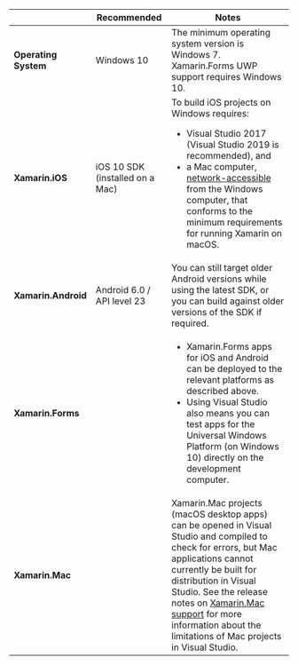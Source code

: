 ||Recommended|Notes|
|---|---|---|
|**Operating System**|Windows 10|The minimum operating system version is Windows 7. Xamarin.Forms UWP support requires Windows 10.
|**Xamarin.iOS**|iOS 10 SDK (installed on a Mac)|To build iOS projects on Windows requires:<ul><li>Visual Studio 2017 (Visual Studio 2019 is recommended), and</li><li>a Mac computer, <a href="~/ios/get-started/installation/windows/connecting-to-mac/index.md">network-accessible</a> from the Windows computer, that conforms to the minimum requirements for running Xamarin on macOS.</li></ul>|
|**Xamarin.Android**|Android 6.0 / API level 23|You can still target older Android versions while using the latest SDK, or you can build against older versions of the SDK if required.|
|**Xamarin.Forms**||<ul><li>Xamarin.Forms apps for iOS and Android can be deployed to the relevant platforms as described above.</li><li>Using Visual Studio also means you can test apps for the Universal Windows Platform (on Windows 10) directly on the development computer.</li></ul>|
|**Xamarin.Mac**||Xamarin.Mac projects (macOS desktop apps) can be opened in Visual Studio and compiled to check for errors, but Mac applications cannot currently be built for distribution in Visual Studio. See the release notes on <a href="https://developer.xamarin.com/releases/vs/xamarin.vs_4/xamarin.vs_4.2/#Xamarin.Mac_minimum_support.">Xamarin.Mac support</a> for more information about the limitations of Mac projects in Visual Studio.|

